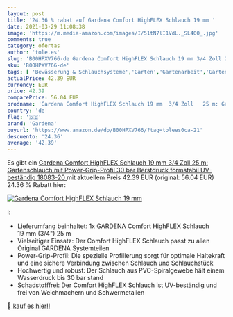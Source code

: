 ```yaml
---
layout: post
title: '24.36 % rabat auf Gardena Comfort HighFLEX Schlauch 19 mm '
date: 2021-03-29 11:08:38
image: 'https://m.media-amazon.com/images/I/51tN7lI1VdL._SL400_.jpg'
comments: true
category: ofertas
author: 'tole.es'
slug: 'B00HPXV766-de Gardena Comfort HighFLEX Schlauch 19 mm 3/4 Zoll 25 m:...'
sku: 'B00HPXV766-de'
tags: [ 'Bewässerung & Schlauchsysteme','Garten','Gartenarbeit','Gartenschläuche','Gartenschläuche & Zubehör','Regular Stores','Shops','gardena', ]
actualPrice: 42.39 EUR
currency: EUR
price: 42.39
comparePrice: 56.04 EUR
prodname: 'Gardena Comfort HighFLEX Schlauch 19 mm  3/4 Zoll   25 m: Gartenschlauch mit Power-Grip-Profil  30 bar Berstdruck  formstabil  UV-beständig  18083-20 '
country: 'de'
flag: '🇩🇪'
brand: 'Gardena'
buyurl: 'https://www.amazon.de/dp/B00HPXV766/?tag=tolees0ca-21'
descuento: '24.36'
average: '42.39'
---
```


Es gibt ein [Gardena Comfort HighFLEX Schlauch 19 mm  3/4 Zoll   25 m: Gartenschlauch mit Power-Grip-Profil  30 bar Berstdruck  formstabil  UV-beständig  18083-20 ](https://www.amazon.de/dp/B00HPXV766/?tag=tolees0ca-21) mit aktuellem Preis 42.39 EUR (original: 56.04 EUR) 24.36 % Rabatt hier:

[![Gardena Comfort HighFLEX Schlauch 19 mm ](https://m.media-amazon.com/images/I/51tN7lI1VdL._SL400_.jpg)](https://www.amazon.de/dp/B00HPXV766/?tag=tolees0ca-21)

ℹ️:

- Lieferumfang beinhaltet: 1x GARDENA Comfort HighFLEX Schlauch 19 mm (3/4") 25 m
- Vielseitiger Einsatz: Der Comfort HighFLEX Schlauch passt zu allen Original GARDENA Systemteilen
- Power-Grip-Profil: Die spezielle Profilierung sorgt für optimale Haltekraft und eine sichere Verbindung zwischen Schlauch und Schlauchstück
- Hochwertig und robust: Der Schlauch aus PVC-Spiralgewebe hält einem Wasserdruck bis 30 bar stand
- Schadstofffrei: Der Comfort HighFLEX Schlauch ist UV-beständig und frei von Weichmachern und Schwermetallen

[🛒 kauf es hier!!](https://www.amazon.de/dp/B00HPXV766/?tag=tolees0ca-21)
